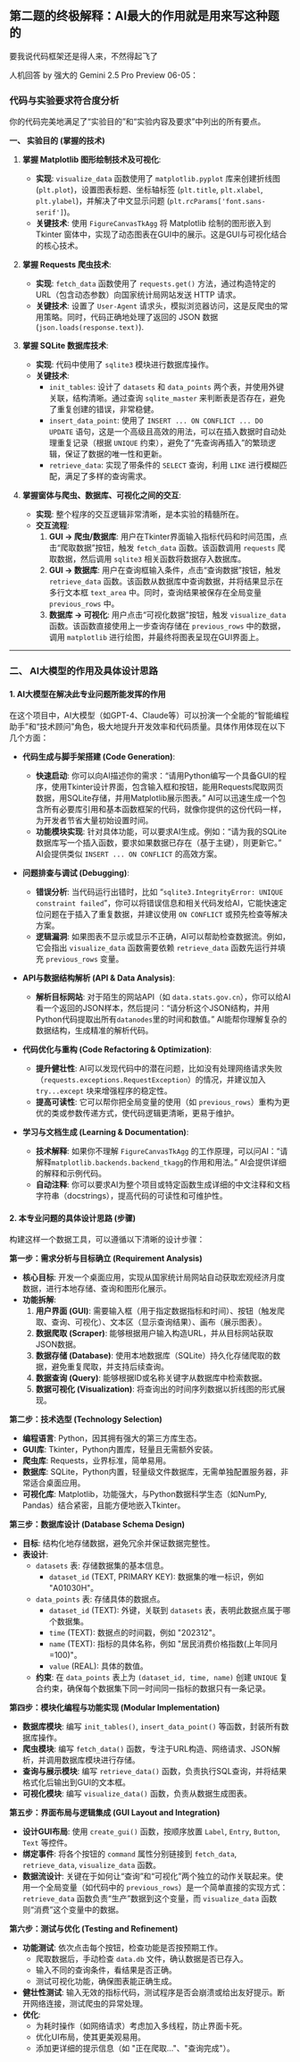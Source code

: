 ## 第二题的终极解释：AI最大的作用就是用来写这种题的
要我说代码框架还是得人来，不然得起飞了

人机回答 by 强大的 Gemini 2.5 Pro Preview 06-05：

### **代码与实验要求符合度分析**

你的代码完美地满足了“实验目的”和“实验内容及要求”中列出的所有要点。

**一、 实验目的 (掌握的技术)**

1.  **掌握 Matplotlib 图形绘制技术及可视化**:
    *   **实现**: `visualize_data` 函数使用了 `matplotlib.pyplot` 库来创建折线图 (`plt.plot`)，设置图表标题、坐标轴标签 (`plt.title`, `plt.xlabel`, `plt.ylabel`)，并解决了中文显示问题 (`plt.rcParams['font.sans-serif']`)。
    *   **关键技术**: 使用 `FigureCanvasTkAgg` 将 Matplotlib 绘制的图形嵌入到 Tkinter 窗体中，实现了动态图表在GUI中的展示。这是GUI与可视化结合的核心技术。

2.  **掌握 Requests 爬虫技术**:
    *   **实现**: `fetch_data` 函数使用了 `requests.get()` 方法，通过构造特定的 URL（包含动态参数）向国家统计局网站发送 HTTP 请求。
    *   **关键技术**: 设置了 `User-Agent` 请求头，模拟浏览器访问，这是反爬虫的常用策略。同时，代码正确地处理了返回的 JSON 数据 (`json.loads(response.text)`).

3.  **掌握 SQLite 数据库技术**:
    *   **实现**: 代码中使用了 `sqlite3` 模块进行数据库操作。
    *   **关键技术**:
        *   `init_tables`: 设计了 `datasets` 和 `data_points` 两个表，并使用外键关联，结构清晰。通过查询 `sqlite_master` 来判断表是否存在，避免了重复创建的错误，非常稳健。
        *   `insert_data_point`: 使用了 `INSERT ... ON CONFLICT ... DO UPDATE` 语句，这是一个高级且高效的用法，可以在插入数据时自动处理重复记录（根据 `UNIQUE` 约束），避免了“先查询再插入”的繁琐逻辑，保证了数据的唯一性和更新。
        *   `retrieve_data`: 实现了带条件的 `SELECT` 查询，利用 `LIKE` 进行模糊匹配，满足了多样的查询需求。

4.  **掌握窗体与爬虫、数据库、可视化之间的交互**:
    *   **实现**: 整个程序的交互逻辑非常清晰，是本实验的精髓所在。
    *   **交互流程**:
        1.  **GUI -> 爬虫/数据库**: 用户在Tkinter界面输入指标代码和时间范围，点击“爬取数据”按钮，触发 `fetch_data` 函数。该函数调用 `requests` 爬取数据，然后调用 `sqlite3` 相关函数将数据存入数据库。
        2.  **GUI -> 数据库**: 用户在查询框输入条件，点击“查询数据”按钮，触发 `retrieve_data` 函数。该函数从数据库中查询数据，并将结果显示在多行文本框 `text_area` 中。同时，查询结果被保存在全局变量 `previous_rows` 中。
        3.  **数据库 -> 可视化**: 用户点击“可视化数据”按钮，触发 `visualize_data` 函数。该函数直接使用上一步查询存储在 `previous_rows` 中的数据，调用 `matplotlib` 进行绘图，并最终将图表呈现在GUI界面上。

---

### **二、 AI大模型的作用及具体设计思路**

#### **1. AI大模型在解决此专业问题所能发挥的作用**

在这个项目中，AI大模型（如GPT-4、Claude等）可以扮演一个全能的“智能编程助手”和“技术顾问”角色，极大地提升开发效率和代码质量。具体作用体现在以下几个方面：

*   **代码生成与脚手架搭建 (Code Generation)**:
    *   **快速启动**: 你可以向AI描述你的需求：“请用Python编写一个具备GUI的程序，使用Tkinter设计界面，包含输入框和按钮，能用Requests爬取网页数据，用SQLite存储，并用Matplotlib展示图表。” AI可以迅速生成一个包含所有必要库引用和基本函数框架的代码，就像你提供的这份代码一样，为开发者节省大量初始设置时间。
    *   **功能模块实现**: 针对具体功能，可以要求AI生成。例如：“请为我的SQLite数据库写一个插入函数，要求如果数据已存在（基于主键），则更新它。” AI会提供类似 `INSERT ... ON CONFLICT` 的高效方案。

*   **问题排查与调试 (Debugging)**:
    *   **错误分析**: 当代码运行出错时，比如 “`sqlite3.IntegrityError: UNIQUE constraint failed`”，你可以将错误信息和相关代码发给AI，它能快速定位问题在于插入了重复数据，并建议使用 `ON CONFLICT` 或预先检查等解决方案。
    *   **逻辑漏洞**: 如果图表不显示或显示不正确，AI可以帮助检查数据流。例如，它会指出 `visualize_data` 函数需要依赖 `retrieve_data` 函数先运行并填充 `previous_rows` 变量。

*   **API与数据结构解析 (API & Data Analysis)**:
    *   **解析目标网站**: 对于陌生的网站API（如 `data.stats.gov.cn`），你可以给AI看一个返回的JSON样本，然后提问：“请分析这个JSON结构，并用Python代码提取出所有`datanodes`里的时间和数值。” AI能帮你理解复杂的数据结构，生成精准的解析代码。

*   **代码优化与重构 (Code Refactoring & Optimization)**:
    *   **提升健壮性**: AI可以发现代码中的潜在问题，比如没有处理网络请求失败（`requests.exceptions.RequestException`）的情况，并建议加入 `try...except` 块来增强程序的稳定性。
    *   **提高可读性**: 它可以帮你把全局变量的使用（如 `previous_rows`）重构为更优的类或参数传递方式，使代码逻辑更清晰，更易于维护。

*   **学习与文档生成 (Learning & Documentation)**:
    *   **技术解释**: 如果你不理解 `FigureCanvasTkAgg` 的工作原理，可以问AI：“请解释`matplotlib.backends.backend_tkagg`的作用和用法。” AI会提供详细的解释和示例代码。
    *   **自动注释**: 你可以要求AI为整个项目或特定函数生成详细的中文注释和文档字符串（docstrings），提高代码的可读性和可维护性。

#### **2. 本专业问题的具体设计思路 (步骤)**

构建这样一个数据工具，可以遵循以下清晰的设计步骤：

**第一步：需求分析与目标确立 (Requirement Analysis)**
*   **核心目标**: 开发一个桌面应用，实现从国家统计局网站自动获取宏观经济月度数据，进行本地存储、查询和图形化展示。
*   **功能拆解**:
    1.  **用户界面 (GUI)**: 需要输入框（用于指定数据指标和时间）、按钮（触发爬取、查询、可视化）、文本区（显示查询结果）、画布（展示图表）。
    2.  **数据爬取 (Scraper)**: 能够根据用户输入构造URL，并从目标网站获取JSON数据。
    3.  **数据存储 (Database)**: 使用本地数据库（SQLite）持久化存储爬取的数据，避免重复爬取，并支持后续查询。
    4.  **数据查询 (Query)**: 能够根据ID或名称关键字从数据库中检索数据。
    5.  **数据可视化 (Visualization)**: 将查询出的时间序列数据以折线图的形式展现。

**第二步：技术选型 (Technology Selection)**
*   **编程语言**: Python，因其拥有强大的第三方库生态。
*   **GUI库**: Tkinter，Python内置库，轻量且无需额外安装。
*   **爬虫库**: Requests，业界标准，简单易用。
*   **数据库**: SQLite，Python内置，轻量级文件数据库，无需单独配置服务器，非常适合桌面应用。
*   **可视化库**: Matplotlib，功能强大，与Python数据科学生态（如NumPy, Pandas）结合紧密，且能方便地嵌入Tkinter。

**第三步：数据库设计 (Database Schema Design)**
*   **目标**: 结构化地存储数据，避免冗余并保证数据完整性。
*   **表设计**:
    *   `datasets` 表: 存储数据集的基本信息。
        *   `dataset_id` (TEXT, PRIMARY KEY): 数据集的唯一标识，例如 "A01030H"。
    *   `data_points` 表: 存储具体的数据点。
        *   `dataset_id` (TEXT): 外键，关联到 `datasets` 表，表明此数据点属于哪个数据集。
        *   `time` (TEXT): 数据点的时间戳，例如 "202312"。
        *   `name` (TEXT): 指标的具体名称，例如 "居民消费价格指数(上年同月=100)"。
        *   `value` (REAL): 具体的数值。
    *   **约束**: 在 `data_points` 表上为 `(dataset_id, time, name)` 创建 `UNIQUE` 复合约束，确保每个数据集下同一时间同一指标的数据只有一条记录。

**第四步：模块化编程与功能实现 (Modular Implementation)**
*   **数据库模块**: 编写 `init_tables()`, `insert_data_point()` 等函数，封装所有数据库操作。
*   **爬虫模块**: 编写 `fetch_data()` 函数，专注于URL构造、网络请求、JSON解析，并调用数据库模块进行存储。
*   **查询与展示模块**: 编写 `retrieve_data()` 函数，负责执行SQL查询，并将结果格式化后输出到GUI的文本框。
*   **可视化模块**: 编写 `visualize_data()` 函数，负责从数据生成图表。

**第五步：界面布局与逻辑集成 (GUI Layout and Integration)**
*   **设计GUI布局**: 使用 `create_gui()` 函数，按顺序放置 `Label`, `Entry`, `Button`, `Text` 等控件。
*   **绑定事件**: 将各个按钮的 `command` 属性分别链接到 `fetch_data`, `retrieve_data`, `visualize_data` 函数。
*   **数据流设计**: 关键在于如何让“查询”和“可视化”两个独立的动作关联起来。使用一个全局变量（如代码中的 `previous_rows`）是一个简单直接的实现方式：`retrieve_data` 函数负责“生产”数据到这个变量，而 `visualize_data` 函数则“消费”这个变量中的数据。

**第六步：测试与优化 (Testing and Refinement)**
*   **功能测试**: 依次点击每个按钮，检查功能是否按预期工作。
    *   爬取数据后，手动检查 `data.db` 文件，确认数据是否已存入。
    *   输入不同的查询条件，看结果是否正确。
    *   测试可视化功能，确保图表能正确生成。
*   **健壮性测试**: 输入无效的指标代码，测试程序是否会崩溃或给出友好提示。断开网络连接，测试爬虫的异常处理。
*   **优化**:
    *   为耗时操作（如网络请求）考虑加入多线程，防止界面卡死。
    *   优化UI布局，使其更美观易用。
    *   添加更详细的提示信息（如 "正在爬取..."、"查询完成"）。
